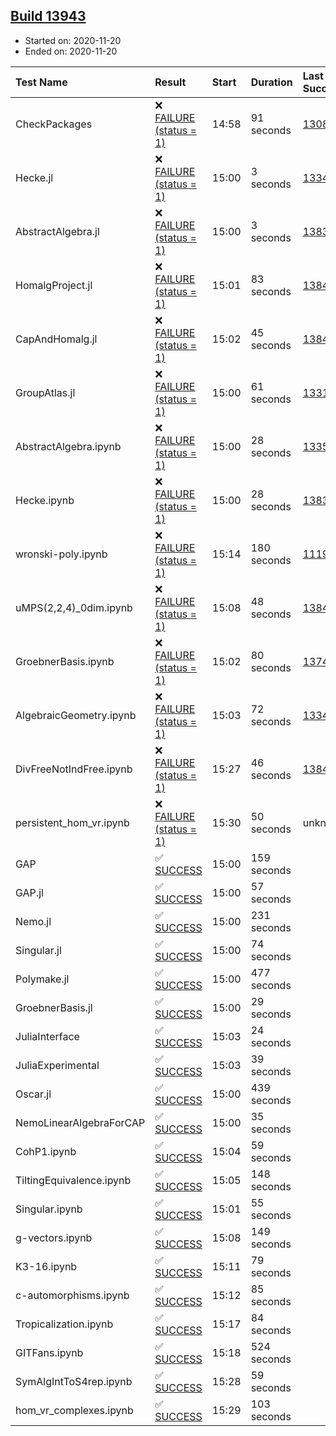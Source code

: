 ## [Build 13943](https://oscarci.mathematik.uni-kl.de/job/oscar/13943/)

* Started on: 2020-11-20
* Ended on: 2020-11-20

| Test Name    | Result | Start | Duration | Last Success | First Failure |
|:-------------|:-------|:------|:---------|:-------------|:--------------|
| CheckPackages | ❌ [FAILURE (status = 1)](https://oscarci.mathematik.uni-kl.de/job/oscar/13943/artifact/logs/build-13943/CheckPackages.log) | 14:58 | 91 seconds | [13085](https://oscarci.mathematik.uni-kl.de/job/oscar/13085/) | [13086](https://oscarci.mathematik.uni-kl.de/job/oscar/13086/) |
| Hecke.jl | ❌ [FAILURE (status = 1)](https://oscarci.mathematik.uni-kl.de/job/oscar/13943/artifact/logs/build-13943/Hecke.jl.log) | 15:00 | 3 seconds | [13341](https://oscarci.mathematik.uni-kl.de/job/oscar/13341/) | [13342](https://oscarci.mathematik.uni-kl.de/job/oscar/13342/) |
| AbstractAlgebra.jl | ❌ [FAILURE (status = 1)](https://oscarci.mathematik.uni-kl.de/job/oscar/13943/artifact/logs/build-13943/AbstractAlgebra.jl.log) | 15:00 | 3 seconds | [13837](https://oscarci.mathematik.uni-kl.de/job/oscar/13837/) | [13838](https://oscarci.mathematik.uni-kl.de/job/oscar/13838/) |
| HomalgProject.jl | ❌ [FAILURE (status = 1)](https://oscarci.mathematik.uni-kl.de/job/oscar/13943/artifact/logs/build-13943/HomalgProject.jl.log) | 15:01 | 83 seconds | [13845](https://oscarci.mathematik.uni-kl.de/job/oscar/13845/) | [13846](https://oscarci.mathematik.uni-kl.de/job/oscar/13846/) |
| CapAndHomalg.jl | ❌ [FAILURE (status = 1)](https://oscarci.mathematik.uni-kl.de/job/oscar/13943/artifact/logs/build-13943/CapAndHomalg.jl.log) | 15:02 | 45 seconds | [13845](https://oscarci.mathematik.uni-kl.de/job/oscar/13845/) | [13846](https://oscarci.mathematik.uni-kl.de/job/oscar/13846/) |
| GroupAtlas.jl | ❌ [FAILURE (status = 1)](https://oscarci.mathematik.uni-kl.de/job/oscar/13943/artifact/logs/build-13943/GroupAtlas.jl.log) | 15:00 | 61 seconds | [13311](https://oscarci.mathematik.uni-kl.de/job/oscar/13311/) | [13312](https://oscarci.mathematik.uni-kl.de/job/oscar/13312/) |
| AbstractAlgebra.ipynb | ❌ [FAILURE (status = 1)](https://oscarci.mathematik.uni-kl.de/job/oscar/13943/artifact/logs/build-13943/AbstractAlgebra.ipynb.log) | 15:00 | 28 seconds | [13355](https://oscarci.mathematik.uni-kl.de/job/oscar/13355/) | [13356](https://oscarci.mathematik.uni-kl.de/job/oscar/13356/) |
| Hecke.ipynb | ❌ [FAILURE (status = 1)](https://oscarci.mathematik.uni-kl.de/job/oscar/13943/artifact/logs/build-13943/Hecke.ipynb.log) | 15:00 | 28 seconds | [13837](https://oscarci.mathematik.uni-kl.de/job/oscar/13837/) | [13838](https://oscarci.mathematik.uni-kl.de/job/oscar/13838/) |
| wronski-poly.ipynb | ❌ [FAILURE (status = 1)](https://oscarci.mathematik.uni-kl.de/job/oscar/13943/artifact/logs/build-13943/wronski-poly.ipynb.log) | 15:14 | 180 seconds | [11192](https://oscarci.mathematik.uni-kl.de/job/oscar/11192/) | [11193](https://oscarci.mathematik.uni-kl.de/job/oscar/11193/) |
| uMPS(2,2,4)_0dim.ipynb | ❌ [FAILURE (status = 1)](https://oscarci.mathematik.uni-kl.de/job/oscar/13943/artifact/logs/build-13943/uMPS-2-2-4-_0dim.ipynb.log) | 15:08 | 48 seconds | [13841](https://oscarci.mathematik.uni-kl.de/job/oscar/13841/) | [13842](https://oscarci.mathematik.uni-kl.de/job/oscar/13842/) |
| GroebnerBasis.ipynb | ❌ [FAILURE (status = 1)](https://oscarci.mathematik.uni-kl.de/job/oscar/13943/artifact/logs/build-13943/GroebnerBasis.ipynb.log) | 15:02 | 80 seconds | [13748](https://oscarci.mathematik.uni-kl.de/job/oscar/13748/) | [13749](https://oscarci.mathematik.uni-kl.de/job/oscar/13749/) |
| AlgebraicGeometry.ipynb | ❌ [FAILURE (status = 1)](https://oscarci.mathematik.uni-kl.de/job/oscar/13943/artifact/logs/build-13943/AlgebraicGeometry.ipynb.log) | 15:03 | 72 seconds | [13341](https://oscarci.mathematik.uni-kl.de/job/oscar/13341/) | [13342](https://oscarci.mathematik.uni-kl.de/job/oscar/13342/) |
| DivFreeNotIndFree.ipynb | ❌ [FAILURE (status = 1)](https://oscarci.mathematik.uni-kl.de/job/oscar/13943/artifact/logs/build-13943/DivFreeNotIndFree.ipynb.log) | 15:27 | 46 seconds | [13845](https://oscarci.mathematik.uni-kl.de/job/oscar/13845/) | [13846](https://oscarci.mathematik.uni-kl.de/job/oscar/13846/) |
| persistent_hom_vr.ipynb | ❌ [FAILURE (status = 1)](https://oscarci.mathematik.uni-kl.de/job/oscar/13943/artifact/logs/build-13943/persistent_hom_vr.ipynb.log) | 15:30 | 50 seconds | unknown | unknown |
| GAP | ✅ [SUCCESS](https://oscarci.mathematik.uni-kl.de/job/oscar/13943/artifact/logs/build-13943/GAP.log) | 15:00 | 159 seconds |  |  |
| GAP.jl | ✅ [SUCCESS](https://oscarci.mathematik.uni-kl.de/job/oscar/13943/artifact/logs/build-13943/GAP.jl.log) | 15:00 | 57 seconds |  |  |
| Nemo.jl | ✅ [SUCCESS](https://oscarci.mathematik.uni-kl.de/job/oscar/13943/artifact/logs/build-13943/Nemo.jl.log) | 15:00 | 231 seconds |  |  |
| Singular.jl | ✅ [SUCCESS](https://oscarci.mathematik.uni-kl.de/job/oscar/13943/artifact/logs/build-13943/Singular.jl.log) | 15:00 | 74 seconds |  |  |
| Polymake.jl | ✅ [SUCCESS](https://oscarci.mathematik.uni-kl.de/job/oscar/13943/artifact/logs/build-13943/Polymake.jl.log) | 15:00 | 477 seconds |  |  |
| GroebnerBasis.jl | ✅ [SUCCESS](https://oscarci.mathematik.uni-kl.de/job/oscar/13943/artifact/logs/build-13943/GroebnerBasis.jl.log) | 15:00 | 29 seconds |  |  |
| JuliaInterface | ✅ [SUCCESS](https://oscarci.mathematik.uni-kl.de/job/oscar/13943/artifact/logs/build-13943/JuliaInterface.log) | 15:03 | 24 seconds |  |  |
| JuliaExperimental | ✅ [SUCCESS](https://oscarci.mathematik.uni-kl.de/job/oscar/13943/artifact/logs/build-13943/JuliaExperimental.log) | 15:03 | 39 seconds |  |  |
| Oscar.jl | ✅ [SUCCESS](https://oscarci.mathematik.uni-kl.de/job/oscar/13943/artifact/logs/build-13943/Oscar.jl.log) | 15:00 | 439 seconds |  |  |
| NemoLinearAlgebraForCAP | ✅ [SUCCESS](https://oscarci.mathematik.uni-kl.de/job/oscar/13943/artifact/logs/build-13943/NemoLinearAlgebraForCAP.log) | 15:00 | 35 seconds |  |  |
| CohP1.ipynb | ✅ [SUCCESS](https://oscarci.mathematik.uni-kl.de/job/oscar/13943/artifact/logs/build-13943/CohP1.ipynb.log) | 15:04 | 59 seconds |  |  |
| TiltingEquivalence.ipynb | ✅ [SUCCESS](https://oscarci.mathematik.uni-kl.de/job/oscar/13943/artifact/logs/build-13943/TiltingEquivalence.ipynb.log) | 15:05 | 148 seconds |  |  |
| Singular.ipynb | ✅ [SUCCESS](https://oscarci.mathematik.uni-kl.de/job/oscar/13943/artifact/logs/build-13943/Singular.ipynb.log) | 15:01 | 55 seconds |  |  |
| g-vectors.ipynb | ✅ [SUCCESS](https://oscarci.mathematik.uni-kl.de/job/oscar/13943/artifact/logs/build-13943/g-vectors.ipynb.log) | 15:08 | 149 seconds |  |  |
| K3-16.ipynb | ✅ [SUCCESS](https://oscarci.mathematik.uni-kl.de/job/oscar/13943/artifact/logs/build-13943/K3-16.ipynb.log) | 15:11 | 79 seconds |  |  |
| c-automorphisms.ipynb | ✅ [SUCCESS](https://oscarci.mathematik.uni-kl.de/job/oscar/13943/artifact/logs/build-13943/c-automorphisms.ipynb.log) | 15:12 | 85 seconds |  |  |
| Tropicalization.ipynb | ✅ [SUCCESS](https://oscarci.mathematik.uni-kl.de/job/oscar/13943/artifact/logs/build-13943/Tropicalization.ipynb.log) | 15:17 | 84 seconds |  |  |
| GITFans.ipynb | ✅ [SUCCESS](https://oscarci.mathematik.uni-kl.de/job/oscar/13943/artifact/logs/build-13943/GITFans.ipynb.log) | 15:18 | 524 seconds |  |  |
| SymAlgIntToS4rep.ipynb | ✅ [SUCCESS](https://oscarci.mathematik.uni-kl.de/job/oscar/13943/artifact/logs/build-13943/SymAlgIntToS4rep.ipynb.log) | 15:28 | 59 seconds |  |  |
| hom_vr_complexes.ipynb | ✅ [SUCCESS](https://oscarci.mathematik.uni-kl.de/job/oscar/13943/artifact/logs/build-13943/hom_vr_complexes.ipynb.log) | 15:29 | 103 seconds |  |  |
